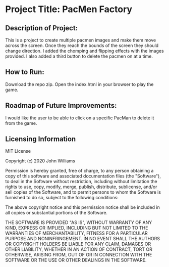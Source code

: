 # Project Title: PacMen Factory

## Description of Project: 
This is a project to create multiple pacmen images and make them move across the screen. Once they reach the bounds of the screen they should change direction. I added the chomping and flipping effects with the images provided. I also added a third button to delete the pacmen on at a time.


## How to Run:

Download the repo zip. Open the index.html in your browser to play the game.


## Roadmap of Future Improvements:

I would like the user to be able to click on a specific PacMan to delete it from the game.

## Licensing Information
MIT License

Copyright (c) 2020 John Williams

Permission is hereby granted, free of charge, to any person obtaining a copy
of this software and associated documentation files (the "Software"), to deal
in the Software without restriction, including without limitation the rights
to use, copy, modify, merge, publish, distribute, sublicense, and/or sell
copies of the Software, and to permit persons to whom the Software is
furnished to do so, subject to the following conditions:

The above copyright notice and this permission notice shall be included in all
copies or substantial portions of the Software.

THE SOFTWARE IS PROVIDED "AS IS", WITHOUT WARRANTY OF ANY KIND, EXPRESS OR
IMPLIED, INCLUDING BUT NOT LIMITED TO THE WARRANTIES OF MERCHANTABILITY,
FITNESS FOR A PARTICULAR PURPOSE AND NONINFRINGEMENT. IN NO EVENT SHALL THE
AUTHORS OR COPYRIGHT HOLDERS BE LIABLE FOR ANY CLAIM, DAMAGES OR OTHER
LIABILITY, WHETHER IN AN ACTION OF CONTRACT, TORT OR OTHERWISE, ARISING FROM,
OUT OF OR IN CONNECTION WITH THE SOFTWARE OR THE USE OR OTHER DEALINGS IN THE
SOFTWARE.
